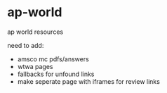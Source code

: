 # ap-world
ap world resources

need to add:
+ amsco mc pdfs/answers
+ wtwa pages
+ fallbacks for unfound links
+ make seperate page with iframes for review links

